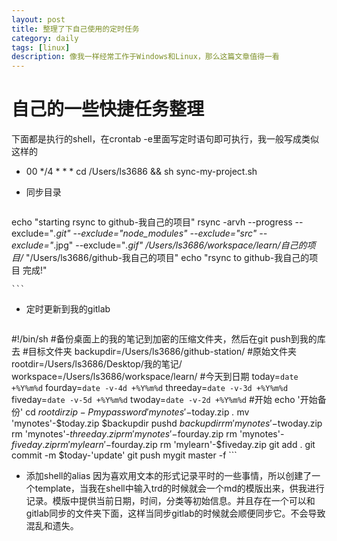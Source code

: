 ```yaml
---
layout: post
title: 整理了下自己使用的定时任务
category: daily
tags: [linux]
description: 像我一样经常工作于Windows和Linux，那么这篇文章值得一看
---
```


# 自己的一些快捷任务整理

下面都是执行的shell，在crontab -e里面写定时语句即可执行，我一般写成类似这样的

-  00 */4 * * * cd /Users/ls3686  && sh sync-my-project.sh

- 同步目录
    ```shell
echo "starting rsync to github-我自己的项目"
rsync -arvh --progress --exclude="*.git" --exclude="node_modules" --exclude="src" --      exclude="*.jpg" --exclude="*.gif" /Users/ls3686/workspace/learn/自己的项目/* "/Users/ls3686/github-我自己的项目"
echo "rsync to github-我自己的项目 完成!"

    ```
- 定时更新到我的gitlab
    ```shell
#!/bin/sh
 #备份桌面上的我的笔记到加密的压缩文件夹，然后在git  push到我的库去
 #目标文件夹
 backupdir=/Users/ls3686/github-station/
 #原始文件夹
 rootdir=/Users/ls3686/Desktop/我的笔记/
 workspace=/Users/ls3686/workspace/learn/
 #今天到日期
 today=`date +%Y%m%d`
 fourday=`date -v-4d +%Y%m%d`
 threeday=`date -v-3d +%Y%m%d`
 fiveday=`date -v-5d +%Y%m%d`
 twoday=`date -v-2d +%Y%m%d`
 #开始
 echo '开始备份'
 cd $rootdir
 zip -P mypassword 'mynotes'-$today.zip *.*
 mv 'mynotes'-$today.zip $backupdir
 pushd $backupdir
 rm 'mynotes'-$twoday.zip
 rm 'mynotes'-$threeday.zip
 rm 'mynotes'-$fourday.zip
 rm 'mynotes'-$fiveday.zip
 rm 'mylearn'-$fourday.zip
 rm 'mylearn'-$fiveday.zip
 git add .
 git commit -m $today-'update'
 git push mygit master -f
    ```

- 添加shell的alias
因为喜欢用文本的形式记录平时的一些事情，所以创建了一个template，当我在shell中输入trd的时候就会一个md的模版出来，供我进行记录。模版中提供当前日期，时间，分类等初始信息。并且存在一个可以和gitlab同步的文件夹下面，这样当同步gitlab的时候就会顺便同步它。不会导致混乱和遗失。
